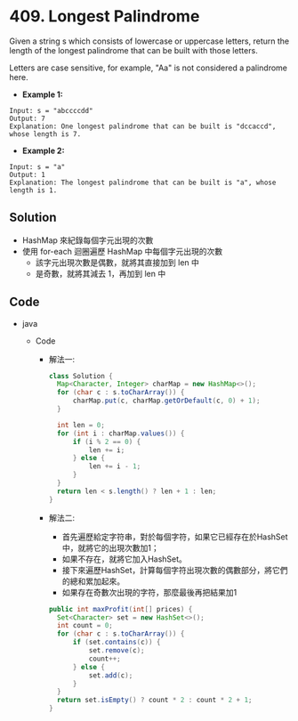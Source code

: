 # 409. Longest Palindrome

Given a string s which consists of lowercase or uppercase letters, return the length of the longest palindrome that can be built with those letters.

Letters are case sensitive, for example, "Aa" is not considered a palindrome here.

- **Example 1:**

```
Input: s = "abccccdd"
Output: 7
Explanation: One longest palindrome that can be built is "dccaccd", whose length is 7.
```

- **Example 2:**

```
Input: s = "a"
Output: 1
Explanation: The longest palindrome that can be built is "a", whose length is 1.
```

## Solution

- HashMap 來紀錄每個字元出現的次數
- 使用 for-each 迴圈遍歷 HashMap 中每個字元出現的次數
  - 該字元出現次數是偶數，就將其直接加到 len 中
  - 是奇數，就將其減去 1，再加到 len 中

## Code

- java

  - Code
    - 解法一:

      ```java
      class Solution {
        Map<Character, Integer> charMap = new HashMap<>();
        for (char c : s.toCharArray()) {
            charMap.put(c, charMap.getOrDefault(c, 0) + 1);
        }

        int len = 0;
        for (int i : charMap.values()) {
            if (i % 2 == 0) {
                len += i;
            } else {
                len += i - 1;
            }
        }
        return len < s.length() ? len + 1 : len;
      }
      ```

    - 解法二:
      - 首先遍歷給定字符串，對於每個字符，如果它已經存在於HashSet中，就將它的出現次數加1；
      - 如果不存在，就將它加入HashSet。
      - 接下來遍歷HashSet，計算每個字符出現次數的偶數部分，將它們的總和累加起來。
      - 如果存在奇數次出現的字符，那麼最後再把結果加1

      ```java
      public int maxProfit(int[] prices) {
        Set<Character> set = new HashSet<>();
        int count = 0;
        for (char c : s.toCharArray()) {
            if (set.contains(c)) {
                set.remove(c);
                count++;
            } else {
                set.add(c);
            }
        }
        return set.isEmpty() ? count * 2 : count * 2 + 1;
      }
      ```
